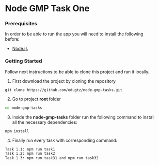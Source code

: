 # Node GMP Task One

### Prerequisites

In order to be able to run the app you will need to install the following before:

- [Node.js](https://nodejs.org/en/)

### Getting Started

Follow next instructions to be able to clone this project and run it locally.

1. First download the project by cloning the repository

```
git clone https://github.com/edugtz/node-gmp-tasks.git
```

2. Go to project **root** folder

```bash
cd node-gmp-tasks
```

3. Inside the **node-gmp-tasks** folder run the following command to install all the necessary dependencies:

```bash
npm install
```

4. Finally run every task with corresponding command:

```bash
Task 1.1: npm run task1
Task 1.2: npm run task2
Task 1.3: npm run task31 and npm run task32
```
